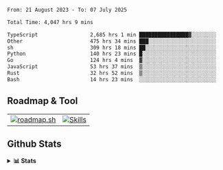 <!--START_SECTION:waka-->

```txt
From: 21 August 2023 - To: 07 July 2025

Total Time: 4,047 hrs 9 mins

TypeScript                 2,685 hrs 1 min ████████████████▓░░░░░░░░   66.34 %
Other                      475 hrs 34 mins ███░░░░░░░░░░░░░░░░░░░░░░   11.75 %
sh                         309 hrs 18 mins ██░░░░░░░░░░░░░░░░░░░░░░░   07.64 %
Python                     140 hrs 23 mins █░░░░░░░░░░░░░░░░░░░░░░░░   03.47 %
Go                         124 hrs 4 mins  ▓░░░░░░░░░░░░░░░░░░░░░░░░   03.07 %
JavaScript                 53 hrs 37 mins  ▒░░░░░░░░░░░░░░░░░░░░░░░░   01.33 %
Rust                       32 hrs 52 mins  ▒░░░░░░░░░░░░░░░░░░░░░░░░   00.81 %
Bash                       14 hrs 23 mins  ░░░░░░░░░░░░░░░░░░░░░░░░░   00.36 %
```

<!--END_SECTION:waka-->

## Roadmap & Tool
<table align="center">
  <tr>
    <td>
      <a href="https://roadmap.sh">
        <img src="https://roadmap.sh/card/tall/6505f3e78dfc79db2fff8e3e?variant=dark" alt="roadmap.sh" />
      </a>
    </td>
    <td>
      <a href="https://github.com/chaninlaw">
        <img src="https://skillicons.dev/icons?i=js,typescript,nodejs,nestjs,react,next,astro,html,css,tailwind,postgres,prisma,docker,git,rust,go&perline=7&theme=dark" alt="Skills" />
      </a>
    </td>
  </tr>
</table>

## Github Stats
<details close>
  <summary><b>📊 Stats</b></summary>
  <div align="center">
    
<picture>
  <source
    srcset="https://github-readme-stats.vercel.app/api?username=chaninlaw&show_icons=true&theme=dark"
    media="(prefers-color-scheme: dark)"
  />
  <source
    srcset="https://github-readme-stats.vercel.app/api?username=chaninlaw&show_icons=true"
    media="(prefers-color-scheme: light), (prefers-color-scheme: no-preference)"
  />
  <img src="https://github-readme-stats.vercel.app/api?username=chaninlaw&show_icons=true" />
</picture>
    
<picture>
  <source
    srcset="https://github-readme-stats.vercel.app/api/top-langs/?username=chaninlaw&layout=donut&theme=dark"
    media="(prefers-color-scheme: dark)"
  />
  <source
    srcset="https://github-readme-stats.vercel.app/api/top-langs/?username=chaninlaw&layout=donut"
    media="(prefers-color-scheme: light), (prefers-color-scheme: no-preference)"
  />
  <img src="https://github-readme-stats.vercel.app/api/top-langs/?username=chaninlaw&layout=donut" />
</picture>
    
  </div>
  
</details>


